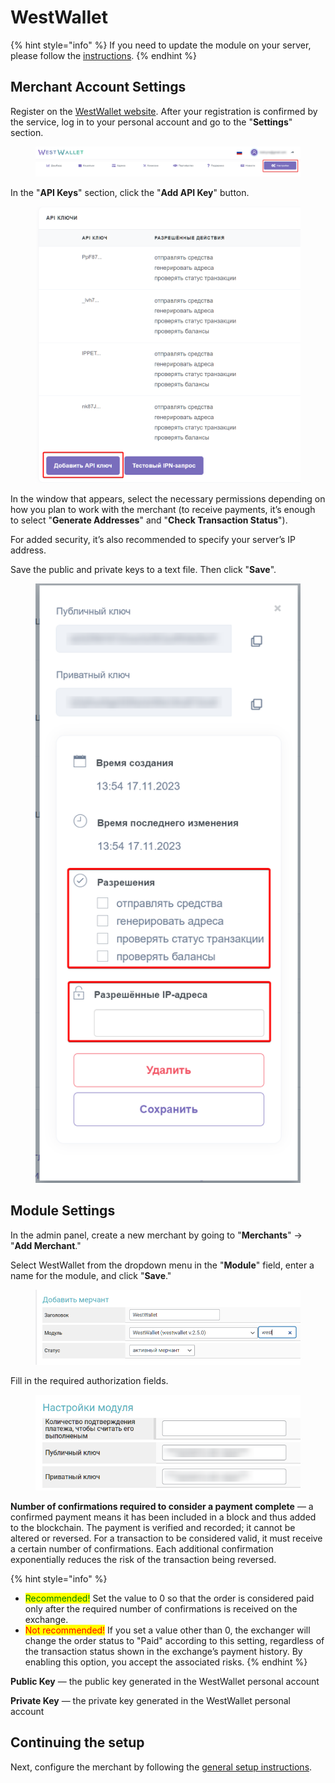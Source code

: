 # WestWallet

{% hint style="info" %}
If you need to update the module on your server, please follow the [instructions](https://premium.gitbook.io/rukovodstvo-polzovatelya/osnovnye-nastroiki/faq/kak-obnovit-faily-na-servere#moduli-merchantov).
{% endhint %}

## Merchant Account Settings

Register on the [WestWallet website](https://westwallet.io/). After your registration is confirmed by the service, log in to your personal account and go to the "**Settings**" section.

<figure><img src="../../../.gitbook/assets/image (1412).png" alt=""><figcaption></figcaption></figure>

In the "**API Keys**" section, click the "**Add API Key**" button.

<figure><img src="../../../.gitbook/assets/image (1414).png" alt="" width="563"><figcaption></figcaption></figure>

In the window that appears, select the necessary permissions depending on how you plan to work with the merchant (to receive payments, it’s enough to select "**Generate Addresses**" and "**Check Transaction Status**").

For added security, it’s also recommended to specify your server’s IP address.

Save the public and private keys to a text file. Then click "**Save**".

<figure><img src="../../../.gitbook/assets/image (1413).png" alt="" width="438"><figcaption></figcaption></figure>

## Module Settings

In the admin panel, create a new merchant by going to "**Merchants**" -> "**Add Merchant**."

Select WestWallet from the dropdown menu in the "**Module**" field, enter a name for the module, and click "**Save**."

<figure><img src="../../../.gitbook/assets/image (1415).png" alt="" width="563"><figcaption></figcaption></figure>

Fill in the required authorization fields.

<figure><img src="../../../.gitbook/assets/image (1416).png" alt="" width="461"><figcaption></figcaption></figure>

**Number of confirmations required to consider a payment complete** — a confirmed payment means it has been included in a block and thus added to the blockchain. The payment is verified and recorded; it cannot be altered or reversed. For a transaction to be considered valid, it must receive a certain number of confirmations. Each additional confirmation exponentially reduces the risk of the transaction being reversed.

{% hint style="info" %}
* <mark style="color:green;">Recommended!</mark> Set the value to 0 so that the order is considered paid only after the required number of confirmations is received on the exchange.
* <mark style="color:red;">Not recommended!</mark> If you set a value other than 0, the exchanger will change the order status to "Paid" according to this setting, regardless of the transaction status shown in the exchange’s payment history. By enabling this option, you accept the associated risks.
{% endhint %}

**Public Key** — the public key generated in the WestWallet personal account

**Private Key** — the private key generated in the WestWallet personal account

## Continuing the setup

Next, configure the merchant by following the [general setup instructions](https://premium.gitbook.io/rukovodstvo-polzovatelya/osnovnye-nastroiki/merchanty-i-avtovyplaty/merchanty/obshie-nastroiki-merchantov).